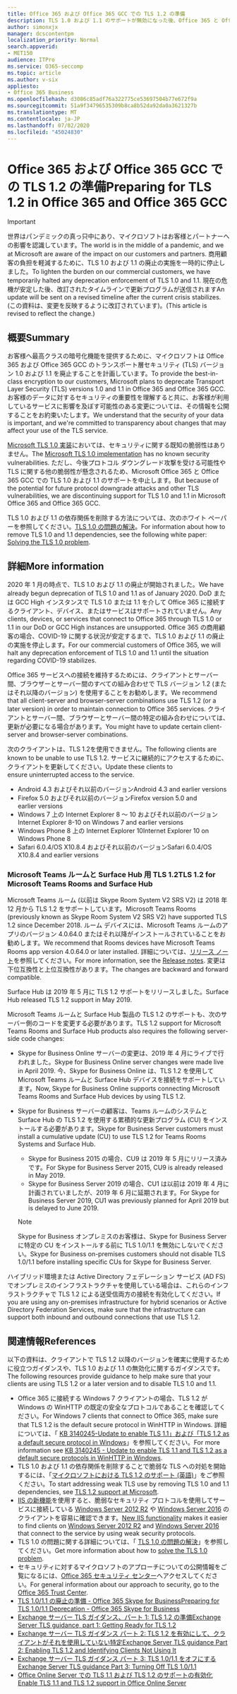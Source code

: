 ```yaml
---
title: Office 365 および Office 365 GCC での TLS 1.2 の準備
description: TLS 1.0 および 1.1 のサポートが無効になった後、Office 365 と Office 365 GCC でのすべてのクライアントとサーバー間、ブラウザーとサーバー間の組み合わせにおいて、TLS 1.2 の使用を準備する方法
author: simonxjx
manager: dcscontentpm
localization_priority: Normal
search.appverid:
- MET150
audience: ITPro
ms.service: O365-seccomp
ms.topic: article
ms.author: v-six
appliesto:
- Office 365 Business
ms.openlocfilehash: d3086c85adf76a322775ce53697504b77e672f9a
ms.sourcegitcommit: 51a9f34796535309b8ca8b52da92da0a3621327b
ms.translationtype: MT
ms.contentlocale: ja-JP
ms.lasthandoff: 07/02/2020
ms.locfileid: "45024830"
---
```

# <a name="preparing-for-tls-12-in-office-365-and-office-365-gcc"></a><span data-ttu-id="7b119-103">Office 365 および Office 365 GCC での TLS 1.2 の準備</span><span class="sxs-lookup"><span data-stu-id="7b119-103">Preparing for TLS 1.2 in Office 365 and Office 365 GCC</span></span>

> [!IMPORTANT]
> <span data-ttu-id="7b119-104">世界はパンデミックの真っ只中にあり、マイクロソフトはお客様とパートナーへの影響を認識しています。</span><span class="sxs-lookup"><span data-stu-id="7b119-104">The world is in the middle of a pandemic, and we at Microsoft are aware of the impact on our customers and partners.</span></span> <span data-ttu-id="7b119-105">商用顧客の負担を軽減するために、TLS 1.0 および 1.1 の廃止の実施を一時的に停止しました。</span><span class="sxs-lookup"><span data-stu-id="7b119-105">To lighten the burden on our commercial customers, we have temporarily halted any deprecation enforcement of TLS 1.0 and 1.1.</span></span> <span data-ttu-id="7b119-106">現在の危機が安定した後、改訂されたタイムラインで更新プログラムが送信されます</span><span class="sxs-lookup"><span data-stu-id="7b119-106">An update will be sent on a revised timeline after the current crisis stabilizes.</span></span> <span data-ttu-id="7b119-107">(この資料は、変更を反映するように改訂されています)。</span><span class="sxs-lookup"><span data-stu-id="7b119-107">(This article is revised to reflect the change.)</span></span>

## <a name="summary"></a><span data-ttu-id="7b119-108">概要</span><span class="sxs-lookup"><span data-stu-id="7b119-108">Summary</span></span>

<span data-ttu-id="7b119-109">お客様へ最高クラスの暗号化機能を提供するために、マイクロソフトは Office 365 および Office 365 GCC のトランスポート層セキュリティ (TLS) バージョン 1.0 および 1.1 を廃止することを計画しています。</span><span class="sxs-lookup"><span data-stu-id="7b119-109">To provide the best-in-class encryption to our customers, Microsoft plans to deprecate Transport Layer Security (TLS) versions 1.0 and 1.1 in Office 365 and Office 365 GCC.</span></span> <span data-ttu-id="7b119-110">お客様のデータに対するセキュリティの重要性を理解すると共に、お客様が利用しているサービスに影響を及ぼす可能性のある変更については、その情報を公開することをお約束いたします。</span><span class="sxs-lookup"><span data-stu-id="7b119-110">We understand that the security of your data is important, and we're committed to transparency about changes that may affect your use of the TLS service.</span></span>

<span data-ttu-id="7b119-111">[Microsoft TLS 1.0 実装](https://support.microsoft.com/help/3117336/schannel-implementation-of-tls-1-0-in-windows-security-status-update-n)においては、セキュリティに関する既知の脆弱性はありません。</span><span class="sxs-lookup"><span data-stu-id="7b119-111">The [Microsoft TLS 1.0 implementation](https://support.microsoft.com/help/3117336/schannel-implementation-of-tls-1-0-in-windows-security-status-update-n) has no known security vulnerabilities.</span></span> <span data-ttu-id="7b119-112">ただし、今後プロトコル ダウングレード攻撃を受ける可能性や TLS に関する他の脆弱性が懸念されるため、Microsoft Office 365 と Office 365 GCC での TLS 1.0 および 1.1 のサポートを中止します。</span><span class="sxs-lookup"><span data-stu-id="7b119-112">But because of the potential for future protocol downgrade attacks and other TLS vulnerabilities, we are discontinuing support for TLS 1.0 and 1.1 in Microsoft Office 365 and Office 365 GCC.</span></span>

<span data-ttu-id="7b119-113">TLS 1.0 および 1.1 の依存関係を削除する方法については、次のホワイト ペーパーを参照してください。[TLS 1.0 の問題の解決](https://www.microsoft.com/download/details.aspx?id=55266)。</span><span class="sxs-lookup"><span data-stu-id="7b119-113">For information about how to remove TLS 1.0 and 1.1 dependencies, see the following white paper: [Solving the TLS 1.0 problem](https://www.microsoft.com/download/details.aspx?id=55266).</span></span>

## <a name="more-information"></a><span data-ttu-id="7b119-114">詳細</span><span class="sxs-lookup"><span data-stu-id="7b119-114">More information</span></span>

<span data-ttu-id="7b119-115">2020 年 1 月の時点で、TLS 1.0 および 1.1 の廃止が開始されました。</span><span class="sxs-lookup"><span data-stu-id="7b119-115">We have already begun deprecation of TLS 1.0 and 1.1 as of January 2020.</span></span> <span data-ttu-id="7b119-116">DoD または GCC High インスタンスで TLS 1.0 または 1.1 を介して Office 365 に接続するクライアント、デバイス、またはサービスはサポートされていません。</span><span class="sxs-lookup"><span data-stu-id="7b119-116">Any clients, devices, or services that connect to Office 365 through TLS 1.0 or 1.1 in our DoD or GCC High instances are unsupported.</span></span> <span data-ttu-id="7b119-117">Office 365 の商用顧客の場合、COVID-19 に関する状況が安定するまで、TLS 1.0 および 1.1 の廃止の実施を停止します。</span><span class="sxs-lookup"><span data-stu-id="7b119-117">For our commercial customers of Office 365, we will halt any deprecation enforcement of TLS 1.0 and 1.1 until the situation regarding COVID-19 stabilizes.</span></span>

<span data-ttu-id="7b119-118">Office 365 サービスへの接続を維持するためには、クライアントとサーバー間、ブラウザーとサーバー間のすべての組み合わせで TLS バージョン 1.2 (またはそれ以降のバージョン) を使用することをお勧めします。</span><span class="sxs-lookup"><span data-stu-id="7b119-118">We recommend that all client-server and browser-server combinations use TLS 1.2 (or a later version) in order to maintain connection to Office 365 services.</span></span> <span data-ttu-id="7b119-119">クライアントとサーバー間、ブラウザーとサーバー間の特定の組み合わせについては、更新が必要になる場合があります。</span><span class="sxs-lookup"><span data-stu-id="7b119-119">You might have to update certain client-server and browser-server combinations.</span></span>

<span data-ttu-id="7b119-120">次のクライアントは、TLS 1.2を使用できません。</span><span class="sxs-lookup"><span data-stu-id="7b119-120">The following clients are known to be unable to use TLS 1.2.</span></span> <span data-ttu-id="7b119-121">サービスに継続的にアクセスするために、クライアントを更新してください。</span><span class="sxs-lookup"><span data-stu-id="7b119-121">Update these clients to ensure uninterrupted access to the service.</span></span>

- <span data-ttu-id="7b119-122">Android 4.3 およびそれ以前のバージョン</span><span class="sxs-lookup"><span data-stu-id="7b119-122">Android 4.3 and earlier versions</span></span>
- <span data-ttu-id="7b119-123">Firefox 5.0 およびそれ以前のバージョン</span><span class="sxs-lookup"><span data-stu-id="7b119-123">Firefox version 5.0 and earlier versions</span></span>
- <span data-ttu-id="7b119-124">Windows 7 上の Internet Explorer 8 ～ 10 およびそれ以前のバージョン</span><span class="sxs-lookup"><span data-stu-id="7b119-124">Internet Explorer 8-10 on Windows 7 and earlier versions</span></span>
- <span data-ttu-id="7b119-125">Windows Phone 8 上の Internet Explorer 10</span><span class="sxs-lookup"><span data-stu-id="7b119-125">Internet Explorer 10 on Windows Phone 8</span></span>
- <span data-ttu-id="7b119-126">Safari 6.0.4/OS X10.8.4 およびそれ以前のバージョン</span><span class="sxs-lookup"><span data-stu-id="7b119-126">Safari 6.0.4/OS X10.8.4 and earlier versions</span></span>

### <a name="tls-12-for-microsoft-teams-rooms-and-surface-hub"></a><span data-ttu-id="7b119-127">Microsoft Teams ルームと Surface Hub 用 TLS 1.2</span><span class="sxs-lookup"><span data-stu-id="7b119-127">TLS 1.2 for Microsoft Teams Rooms and Surface Hub</span></span>

<span data-ttu-id="7b119-128">Microsoft Teams ルーム (以前は Skype Room System V2 SRS V2) は 2018 年 12 月から TLS 1.2 をサポートしています。</span><span class="sxs-lookup"><span data-stu-id="7b119-128">Microsoft Teams Rooms (previously known as Skype Room System V2 SRS V2) have supported TLS 1.2 since December 2018.</span></span> <span data-ttu-id="7b119-129">ルーム デバイスには、Microsoft Teams ルームのアプリのバージョン 4.0.64.0 またはそれ以降がインストールされていることをお勧めします。</span><span class="sxs-lookup"><span data-stu-id="7b119-129">We recommend that Rooms devices have Microsoft Teams Rooms app version 4.0.64.0 or later installed.</span></span> <span data-ttu-id="7b119-130">詳細については、[リリース ノート](https://docs.microsoft.com/microsoftteams/room-systems/srs2-release-note)を参照してください。</span><span class="sxs-lookup"><span data-stu-id="7b119-130">For more information, see the [Release notes](https://docs.microsoft.com/microsoftteams/room-systems/srs2-release-note).</span></span> <span data-ttu-id="7b119-131">変更は下位互換性と上位互換性があります。</span><span class="sxs-lookup"><span data-stu-id="7b119-131">The changes are backward and forward compatible.</span></span>

<span data-ttu-id="7b119-132">Surface Hub は 2019 年 5 月に TLS 1.2 サポートをリリースしました。</span><span class="sxs-lookup"><span data-stu-id="7b119-132">Surface Hub released TLS 1.2 support in May 2019.</span></span>

<span data-ttu-id="7b119-133">Microsoft Teams ルームと Surface Hub 製品の TLS 1.2 のサポートも、次のサーバー側のコードを変更する必要があります。</span><span class="sxs-lookup"><span data-stu-id="7b119-133">TLS 1.2 support for Microsoft Teams Rooms and Surface Hub products also requires the following server-side code changes:</span></span>

- <span data-ttu-id="7b119-134">Skype for Business Online サーバーの変更は、2019 年 4 月にライブで行われました。</span><span class="sxs-lookup"><span data-stu-id="7b119-134">Skype for Business Online server changes were made live in April 2019.</span></span> <span data-ttu-id="7b119-135">今、Skype for Business Online は、TLS 1.2 を使用してMicrosoft Teams ルームと Surface Hub デバイスを接続をサポートしています。</span><span class="sxs-lookup"><span data-stu-id="7b119-135">Now, Skype for Business Online supports connecting Microsoft Teams Rooms and Surface Hub devices by using TLS 1.2.</span></span>
- <span data-ttu-id="7b119-136">Skype for Business サーバーの顧客は、Teams ルームのシステムと Surface Hub の TLS 1.2 を使用する累積的な更新プログラム (CU) をインストールする必要があります。</span><span class="sxs-lookup"><span data-stu-id="7b119-136">Skype for Business Server customers must install a cumulative update (CU) to use TLS 1.2 for Teams Rooms Systems and Surface Hub.</span></span>

  - <span data-ttu-id="7b119-137">Skype for Business 2015 の場合、CU9 は 2019 年 5 月にリリース済みです。</span><span class="sxs-lookup"><span data-stu-id="7b119-137">For Skype for Business Server 2015, CU9 is already released in May 2019.</span></span>
  - <span data-ttu-id="7b119-138">Skype for Business Server 2019 の場合、CU1 は以前は 2019 年 4 月に計画されていましたが、2019 年 6 月に延期されます。</span><span class="sxs-lookup"><span data-stu-id="7b119-138">For Skype for Business Server 2019, CU1 was previously planned for April 2019 but is delayed to June 2019.</span></span>

  > [!NOTE]
  > <span data-ttu-id="7b119-139">Skype for Business オンプレミスのお客様は、Skype for Business Server に特定の CU をインストールする前に TLS 1.0/1.1 を無効にしないでください。</span><span class="sxs-lookup"><span data-stu-id="7b119-139">Skype for Business on-premises customers should not disable TLS 1.0/1.1 before installing specific CUs for Skype for Business Server.</span></span>

<span data-ttu-id="7b119-140">ハイブリッド環境または Active Directory フェデレーション サービス (AD FS) でオンプレミスのインフラストラクチャを使用している場合は、これらのインフラストラクチャで TLS 1.2 による送受信両方の接続を有効化してください。</span><span class="sxs-lookup"><span data-stu-id="7b119-140">If you are using any on-premises infrastructure for hybrid scenarios or Active Directory Federation Services, make sure that the infrastructure can support both inbound and outbound connections that use TLS 1.2.</span></span>

## <a name="references"></a><span data-ttu-id="7b119-141">関連情報</span><span class="sxs-lookup"><span data-stu-id="7b119-141">References</span></span>

<span data-ttu-id="7b119-142">以下の資料は、クライアントで TLS 1.2 以降のバージョンを確実に使用するために役立つガイダンスや、TLS 1.0 および 1.1 の無効化に関するガイダンスです。</span><span class="sxs-lookup"><span data-stu-id="7b119-142">The following resources provide guidance to help make sure that your clients are using TLS 1.2 or a later version and to disable TLS 1.0 and 1.1.</span></span>

- <span data-ttu-id="7b119-143">Office 365 に接続する Windows 7 クライアントの場合、TLS 1.2 が Windows の WinHTTP の既定の安全なプロトコルであることを確認してください。</span><span class="sxs-lookup"><span data-stu-id="7b119-143">For Windows 7 clients that connect to Office 365, make sure that TLS 1.2 is the default secure protocol in WinHTTP in Windows.</span></span> <span data-ttu-id="7b119-144">詳細については、「 [KB 3140245-Update to enable TLS 1.1」および「TLS 1.2 as a default secure protocol in Windows](https://support.microsoft.com/help/3140245/update-to-enable-tls-1-1-and-tls-1-2-as-a-default-secure-protocols-in)」を参照してください。</span><span class="sxs-lookup"><span data-stu-id="7b119-144">For more information see [KB 3140245 - Update to enable TLS 1.1 and TLS 1.2 as a default secure protocols in WinHTTP in Windows](https://support.microsoft.com/help/3140245/update-to-enable-tls-1-1-and-tls-1-2-as-a-default-secure-protocols-in).</span></span>
- <span data-ttu-id="7b119-145">TLS 1.0 および 1.1 の依存関係を削除することで脆弱な TLS への対処を開始するには、「[マイクロソフトにおける TLS 1.2 のサポート (英語)](https://cloudblogs.microsoft.com/microsoftsecure/2017/06/20/tls-1-2-support-at-microsoft/)」をご参照ください。</span><span class="sxs-lookup"><span data-stu-id="7b119-145">To start addressing weak TLS use by removing TLS 1.0 and 1.1 dependencies, see [TLS 1.2 support at Microsoft](https://cloudblogs.microsoft.com/microsoftsecure/2017/06/20/tls-1-2-support-at-microsoft/).</span></span>
- <span data-ttu-id="7b119-146">[IIS の新機能](https://cloudblogs.microsoft.com/microsoftsecure/2017/09/07/new-iis-functionality-to-help-identify-weak-tls-usage/)を使用すると、脆弱なセキュリティ プロトコルを使用してサービスに接続している [Windows Server 2012 R2](https://support.microsoft.com/help/4025335/windows-8-1-windows-server-2012-r2-update-kb4025335) や [Windows Server 2016](https://support.microsoft.com/help/4025334/windows-10-update-kb4025334) のクライアントを容易に確認できます。</span><span class="sxs-lookup"><span data-stu-id="7b119-146">[New IIS functionality](https://cloudblogs.microsoft.com/microsoftsecure/2017/09/07/new-iis-functionality-to-help-identify-weak-tls-usage/) makes it easier to find clients on [Windows Server 2012 R2](https://support.microsoft.com/help/4025335/windows-8-1-windows-server-2012-r2-update-kb4025335) and [Windows Server 2016](https://support.microsoft.com/help/4025334/windows-10-update-kb4025334) that connect to the service by using weak security protocols.</span></span>
- <span data-ttu-id="7b119-147">TLS 1.0 の問題に関する詳細については、「 [TLS 1.0 の問題の解決](https://www.microsoft.com/download/details.aspx?id=55266)」を参照してください。</span><span class="sxs-lookup"><span data-stu-id="7b119-147">Get more information about how to [solve the TLS 1.0 problem](https://www.microsoft.com/download/details.aspx?id=55266).</span></span>
- <span data-ttu-id="7b119-148">セキュリティに対するマイクロソフトのアプローチについての公開情報をご覧になるには、[Office 365 セキュリティ センター](https://www.microsoft.com/trustcenter/cloudservices/office365)へアクセスしてください。</span><span class="sxs-lookup"><span data-stu-id="7b119-148">For general information about our approach to security, go to the [Office 365 Trust Center](https://www.microsoft.com/trustcenter/cloudservices/office365).</span></span>
- [<span data-ttu-id="7b119-149">TLS 1.0/1.1 の廃止の準備 - Office 365 Skype for Business</span><span class="sxs-lookup"><span data-stu-id="7b119-149">Preparing for TLS 1.0/1.1 Deprecation - Office 365 Skype for Business</span></span>](https://techcommunity.microsoft.com/t5/Skype-for-Business-Blog/Preparing-for-TLS-1-0-1-1-Deprecation-O365-Skype-for-Business/ba-p/222247)
- [<span data-ttu-id="7b119-150">Exchange サーバー TLS ガイダンス、パート 1: TLS 1.2 の準備</span><span class="sxs-lookup"><span data-stu-id="7b119-150">Exchange Server TLS guidance, part 1: Getting Ready for TLS 1.2</span></span>](https://techcommunity.microsoft.com/t5/exchange-team-blog/exchange-server-tls-guidance-part-1-getting-ready-for-tls-1-2/ba-p/607649)
- [<span data-ttu-id="7b119-151">Exchange サーバー TLS ガイダンス パート 2: TLS 1.2 を有効にして、クライアントがそれを使用していない特定</span><span class="sxs-lookup"><span data-stu-id="7b119-151">Exchange Server TLS guidance Part 2: Enabling TLS 1.2 and Identifying Clients Not Using It</span></span>](https://techcommunity.microsoft.com/t5/exchange-team-blog/exchange-server-tls-guidance-part-2-enabling-tls-1-2-and/ba-p/607761)
- [<span data-ttu-id="7b119-152">Exchange サーバー TLS ガイダンス パート 3: TLS 1.0/1.1 をオフにする</span><span class="sxs-lookup"><span data-stu-id="7b119-152">Exchange Server TLS guidance Part 3: Turning Off TLS 1.0/1.1</span></span>](https://techcommunity.microsoft.com/t5/exchange-team-blog/exchange-server-tls-guidance-part-3-turning-off-tls-1-0-1-1/ba-p/607898)
- [<span data-ttu-id="7b119-153">Office Online Server での TLS 1.1 および TLS 1.2 のサポートの有効化</span><span class="sxs-lookup"><span data-stu-id="7b119-153">Enable TLS 1.1 and TLS 1.2 support in Office Online Server</span></span>](https://docs.microsoft.com/officeonlineserver/enable-tls-1-1-and-tls-1-2-support-in-office-online-server)
